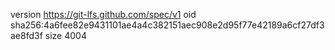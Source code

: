 version https://git-lfs.github.com/spec/v1
oid sha256:4a6fee82e9431101ae4a4c382151aec908e2d95f77e42189a6cf27df3ae8fd3f
size 4004
